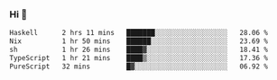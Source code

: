 ### Hi 👋

<!--START_SECTION:waka-->

```txt
Haskell      2 hrs 11 mins   ███████░░░░░░░░░░░░░░░░░░   28.06 %
Nix          1 hr 50 mins    ██████░░░░░░░░░░░░░░░░░░░   23.69 %
sh           1 hr 26 mins    ████▓░░░░░░░░░░░░░░░░░░░░   18.41 %
TypeScript   1 hr 21 mins    ████▒░░░░░░░░░░░░░░░░░░░░   17.36 %
PureScript   32 mins         █▓░░░░░░░░░░░░░░░░░░░░░░░   06.92 %
```

<!--END_SECTION:waka-->
